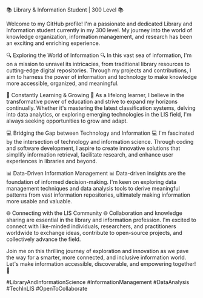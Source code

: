
📚 Library & Information Student | 300 Level 📚

Welcome to my GitHub profile! I'm a passionate and dedicated Library and Information student currently in my 300 level. My journey into the world of knowledge organization, information management, and research has been an exciting and enriching experience.

🔍 Exploring the World of Information 🔍
In this vast sea of information, I'm on a mission to unravel its intricacies, from traditional library resources to cutting-edge digital repositories. Through my projects and contributions, I aim to harness the power of information and technology to make knowledge more accessible, organized, and meaningful.

🌱 Constantly Learning & Growing 🌱
As a lifelong learner, I believe in the transformative power of education and strive to expand my horizons continually. Whether it's mastering the latest classification systems, delving into data analytics, or exploring emerging technologies in the LIS field, I'm always seeking opportunities to grow and adapt.

💻 Bridging the Gap between Technology and Information 💻
I'm fascinated by the intersection of technology and information science. Through coding and software development, I aspire to create innovative solutions that simplify information retrieval, facilitate research, and enhance user experiences in libraries and beyond.

📊 Data-Driven Information Management 📊
Data-driven insights are the foundation of informed decision-making. I'm keen on exploring data management techniques and data analysis tools to derive meaningful patterns from vast information repositories, ultimately making information more usable and valuable.

🌐 Connecting with the LIS Community 🌐
Collaboration and knowledge sharing are essential in the library and information profession. I'm excited to connect with like-minded individuals, researchers, and practitioners worldwide to exchange ideas, contribute to open-source projects, and collectively advance the field.

Join me on this thrilling journey of exploration and innovation as we pave the way for a smarter, more connected, and inclusive information world. Let's make information accessible, discoverable, and empowering together! 🌟

#LibraryAndInformationScience #InformationManagement #DataAnalysis #TechInLIS #OpenToCollaborate
